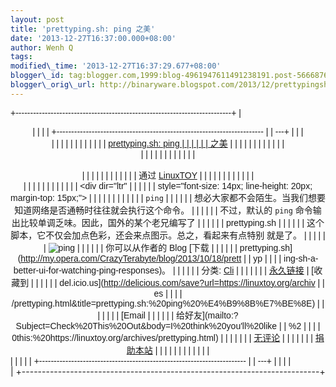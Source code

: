 ```yaml
--- 
layout: post 
title: 'prettyping.sh: ping 之美' 
date: '2013-12-27T16:37:00.000+08:00' 
author: Wenh Q
tags:
modified\_time: '2013-12-27T16:37:29.677+08:00' 
blogger\_id: tag:blogger.com,1999:blog-4961947611491238191.post-5666876258379826336
blogger\_orig\_url: http://binaryware.blogspot.com/2013/12/prettypingsh-ping.html
---
```

<div dir="ltr">

<div class="gmail_quote">

<div style="font-family: Arial,sans-serif; width: 100%;">

+--------------------------------------------------------------------------+
| <div align="center">                                                     |
|                                                                          |
| +----------------------------------------------------------------------- |
| ---+                                                                     |
| | <div dir="ltr">                                                        |
|    |                                                                     |
| |                                                                        |
|    |                                                                     |
| | [prettyping.sh: ping                                                   |
|    |                                                                     |
| | 之美](https://linuxtoy.org/archives/prettyping.html)                     |
|  |                                                                       |
| |                                                                        |
|    |                                                                     |
| | </div>                                                                 |
|    |                                                                     |
| |                                                                        |
|    |                                                                     |
| | <div style="margin-top: 15px;">                                        |
|    |                                                                     |
| |                                                                        |
|    |                                                                     |
| | 通过 [LinuxTOY](https://linuxtoy.org/)                                   |
|  |                                                                       |
| |                                                                        |
|    |                                                                     |
| | </div>                                                                 |
|    |                                                                     |
| |                                                                        |
|    |                                                                     |
| | <div dir="ltr"                                                         |
|    |                                                                     |
| | style="font-size: 14px; line-height: 20px; margin-top: 15px;">         |
|    |                                                                     |
| |                                                                        |
|    |                                                                     |
| | `ping`                                                                 |
|    |                                                                     |
| | 想必大家都不会陌生。当我们想要知道网络是否通畅时往往就会执行这个命令。   | |
|                                                                          |
| | 不过，默认的 `ping` 命令输出比较单调乏味。因此，国外的某个老兄编写了     | |
|                                                                          |
| | prettyping.sh                                                          |
|    |                                                                     |
| | 这个脚本，它不仅会加点色彩，还会来点图示。总之，看起来有点特别 就是了。
 | |
|                                                                          |
| | ![ping](https://linuxtoy.org/img/2013/12/pping.gif)
                   |
|    |                                                                     |
| | 你可以从作者的 Blog [下载                                                | |
|                                                                          |
| | prettyping.sh](http://my.opera.com/CrazyTerabyte/blog/2013/10/18/prett |
| yp |                                                                     |
| | ing-sh-a-better-ui-for-watching-ping-responses)。
                      |
|   |                                                                      |
| | 分类: [Cli](https://linuxtoy.org/category/cli "查看 Cli 中的全部文章") | | |
|                                                                          |
| | [永久链接](https://linuxtoy.org/archives/prettyping.html) | [收藏到      | |
|                                                                          |
| | del.icio.us](http://delicious.com/save?url=https://linuxtoy.org/archiv |
| es |                                                                     |
| | /prettyping.html&title=prettyping.sh:%20ping%20%E4%B9%8B%E7%BE%8E)     |
|    |                                                                     |
| | | [Email                                                               |
|    |                                                                     |
| | 给好友](mailto:?Subject=Check%20This%20Out&body=I%20think%20you'll%20like |
| %2 |                                                                     |
| | 0this:%20https://linuxtoy.org/archives/prettyping.html)                |
|    |                                                                     |
| | | [无评论](https://linuxtoy.org/archives/prettyping.html#comments) |      |
| |                                                                        |
| | [捐助本站](http://linuxtoy.org/faq/donate)                               | |
|                                                                          |
| |                                                                        |
|    |                                                                     |
| | </div>                                                                 |
|    |                                                                     |
| +----------------------------------------------------------------------- |
| ---+                                                                     |
|                                                                          |
| </div>                                                                   |
+--------------------------------------------------------------------------+

</div>

</div>




</div>
